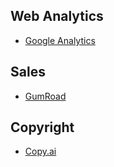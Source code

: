 ## Web Analytics
- [Google Analytics](https://analytics.google.com/analytics/web/provision/#/provision)

## Sales
- [GumRoad](https://gumroad.com/)

## Copyright
- [Copy.ai](https://www.copy.ai/)
